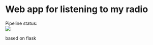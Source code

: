 # Web app for listening to my radio

Pipeline status:<br>
<img src="https://github.com/verbalius/tusovka-flask-webapp/workflows/CI-CD-to-AWS-Beanstalk/badge.svg?branch=master"><br>

based on flask
